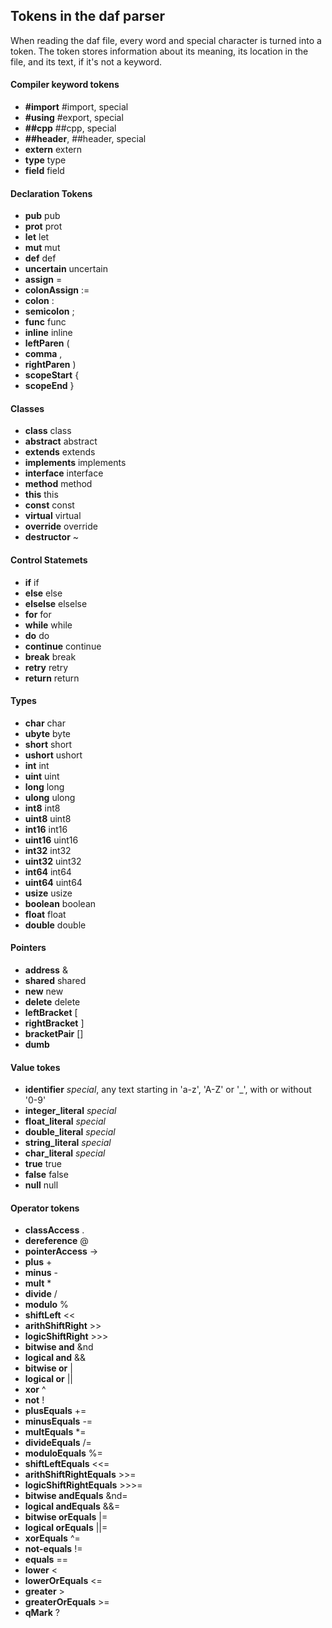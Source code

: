 ## Tokens in the daf parser
When reading the daf file, every word and special character is turned into a token.
The token stores information about its meaning, its location in the file, and its text, if it's not a keyword.

#### Compiler keyword tokens
* **#import** #import, special
* **#using** #export, special
* **##cpp** ##cpp, special
* **##header**, ##header, special
* **extern** extern
* **type** type
* **field** field

#### Declaration Tokens
* **pub** pub
* **prot** prot
* **let** let
* **mut** mut
* **def** def
* **uncertain** uncertain
* **assign** =
* **colonAssign** :=
* **colon** :
* **semicolon** ;
* **func** func
* **inline** inline
* **leftParen** \(
* **comma** ,
* **rightParen** \)
* **scopeStart** \{
* **scopeEnd** \}

#### Classes
* **class** class
* **abstract** abstract
* **extends** extends
* **implements** implements
* **interface** interface
* **method** method
* **this** this
* **const** const
* **virtual** virtual
* **override** override
* **destructor** ~

#### Control Statemets
* **if** if
* **else** else
* **elselse** elselse
* **for** for
* **while** while
* **do** do
* **continue** continue
* **break** break
* **retry** retry
* **return** return

#### Types
* **char** char
* **ubyte** byte
* **short** short
* **ushort** ushort
* **int** int
* **uint** uint
* **long** long
* **ulong** ulong
* **int8** int8
* **uint8** uint8
* **int16** int16
* **uint16** uint16
* **int32** int32
* **uint32** uint32
* **int64** int64
* **uint64** uint64
* **usize** usize
* **boolean** boolean
* **float** float
* **double** double

#### Pointers
* **address** &
* **shared** shared
* **new** new
* **delete** delete
* **leftBracket** \[
* **rightBracket** \]
* **bracketPair** \[\]
* **dumb**

#### Value tokes
* **identifier** *special*, any text starting in 'a-z', 'A-Z' or '_', with or without '0-9'
* **integer_literal** *special*
* **float_literal** *special*
* **double_literal** *special*
* **string_literal** *special*
* **char_literal** *special*
* **true** true
* **false** false
* **null** null

#### Operator tokens
* **classAccess** .
* **dereference** @
* **pointerAccess** ->
* **plus** +
* **minus** -
* **mult** *
* **divide** /
* **modulo** %
* **shiftLeft** <<
* **arithShiftRight** >>
* **logicShiftRight** >>>
* **bitwise and** &nd
* **logical and** &&
* **bitwise or** |
* **logical or** ||
* **xor** ^
* **not** !
* **plusEquals** +=
* **minusEquals** -=
* **multEquals** *=
* **divideEquals** /=
* **moduloEquals** %=
* **shiftLeftEquals** <<=
* **arithShiftRightEquals** >>=
* **logicShiftRightEquals** >>>=
* **bitwise andEquals** &nd=
* **logical andEquals** &&=
* **bitwise orEquals** |=
* **logical orEquals** ||=
* **xorEquals** ^=
* **not-equals** !=
* **equals** ==
* **lower** <
* **lowerOrEquals** <=
* **greater** >
* **greaterOrEquals** >=
* **qMark** ?
